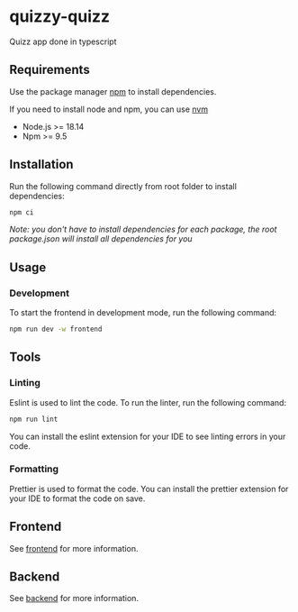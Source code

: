 # quizzy-quizz

Quizz app done in typescript

## Requirements

Use the package manager [npm](https://www.npmjs.com/) to install dependencies.

If you need to install node and npm, you can use [nvm](https://github.com/nvm-sh/nvm#installing-and-updating)

-   Node.js >= 18.14
-   Npm >= 9.5

## Installation

Run the following command directly from root folder to install dependencies:

```bash
npm ci
```

_Note: you don't have to install dependencies for each package, the root package.json will install all dependencies for you_

## Usage

### Development

To start the frontend in development mode, run the following command:

```bash
npm run dev -w frontend
```

## Tools

### Linting

Eslint is used to lint the code. To run the linter, run the following command:

```bash
npm run lint
```

You can install the eslint extension for your IDE to see linting errors in your code.

### Formatting

Prettier is used to format the code. You can install the prettier extension for your IDE to format the code on save.

## Frontend

See [frontend](packages/frontend/README.md) for more information.

## Backend

See [backend](packages/backend/README.md) for more information.
